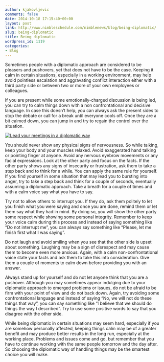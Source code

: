 ```yaml
---
author: kjakovljevic
comments: false
date: 2014-10-18 17:15:40+00:00
layout: post
link: http://www.nimbleschedule.com/nimblenews/blog/being-diplomatic/
slug: being-diplomatic
title: Being diplomatic
wordpress_id: 1119
categories:
- Blog
---
```


Sometimes people with a diplomatic approach are considered to be pleasers and pushovers, yet that does not have to be the case. Keeping it calm in certain situations, especially in a working environment, may help avoid pointless escalation and aggravating conflict interaction either with a third party side or between two or more of your own employees or colleagues.

If you are present while some emotionally-charged discussion is being led, you can try to calm things down with a non confrontational and decisive language. In case this doesn’t help, you can always ask the present sides to stop the debate or call for a break until everyone cools off. Once they are a bit calmed down, you can jump in and try to regain the control over the situation.

[![Lead your meetings in a diplomatic way](http://www.nimbleschedule.com/wp-content/uploads/2014/10/diplomatic-way-thumb.jpg)](http://www.nimbleschedule.com/wp-content/uploads/2014/10/diplomatic-way.jpg)


You should never show any physical signs of nervousness. So while talking, keep your body and your muscles relaxed. Avoid exaggerated hand talking or pointing finger at anyone. Avoid any nervous eyebrow movements or any facial expressions. Look at the other party and focus on the facts. If the other party shows any signs of insecurity or frustration, ask them to take a step back and to think for a while. You can apply the same rule for yourself. If you find yourself in some situation that may lead you to bursting into anger, try to take a step back and think for a couple of seconds, eventually assuming a diplomatic approach. Take a breath for a couple of times and with a calm voice say what you have to say.

Try not to allow others to interrupt you. If they do, ask them politely to let you finish what you were saying and once you are done, remind them or let them say what they had in mind. By doing so, you will show the other party some respect while showing some personal integrity.  Remember to keep your voice calm during this process and instead of saying something like “Do not interrupt me”, you can always say something like “Please, let me finish first what I was saying”.

Do not laugh and avoid smiling when you see that the other side is upset about something. Laughing may be a sign of disrespect and may cause them to become even more anxious. Again, with a calm non-confrontational voice state your facts and ask them to take this into consideration. Give them a couple of moments to calm down before providing you with an answer.

Always stand up for yourself and do not let anyone think that you are a pushover. Although you may sometimes appear indulging due to your diplomatic approach to emerged problems or issues, do not be afraid to be firm with your point of view and do not back down. Again, try avoiding some confrontational language and instead of saying “No, we will not do these things that way”, you can say something like “I believe that we should do things the way I described”. Try to use some positive words to say that you disagree with the other side.

While being diplomatic in certain situations may seem hard, especially if you are somehow personally affected, keeping things calm may be of a greater benefit and may produce better results in the long run, especially at the working place. Problems and issues come and go, but remember that you have to continue working with the same people tomorrow and the day after. So choosing the diplomatic way of handling things may be the smartest choice you will make.


